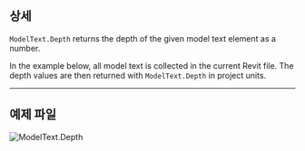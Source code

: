 ## 상세
`ModelText.Depth` returns the depth of the given model text element as a number.

In the example below, all model text is collected in the current Revit file. The depth values are then returned with `ModelText.Depth` in project units.
___
## 예제 파일

![ModelText.Depth](./Revit.Elements.ModelText.Depth_img.jpg)
